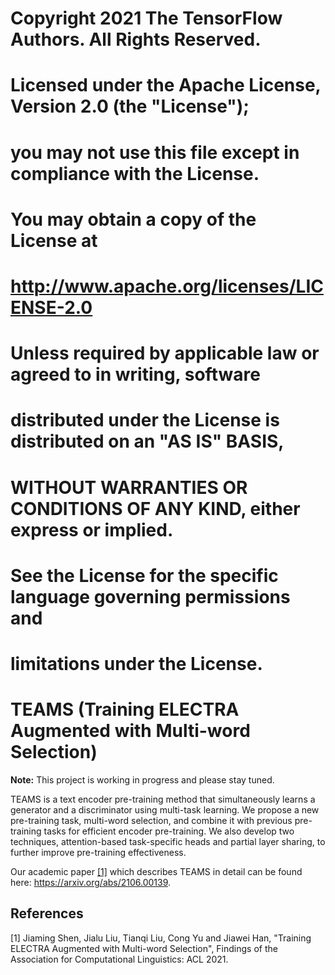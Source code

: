 # Copyright 2021 The TensorFlow Authors. All Rights Reserved.
#
# Licensed under the Apache License, Version 2.0 (the "License");
# you may not use this file except in compliance with the License.
# You may obtain a copy of the License at
#
#     http://www.apache.org/licenses/LICENSE-2.0
#
# Unless required by applicable law or agreed to in writing, software
# distributed under the License is distributed on an "AS IS" BASIS,
# WITHOUT WARRANTIES OR CONDITIONS OF ANY KIND, either express or implied.
# See the License for the specific language governing permissions and
# limitations under the License.

# TEAMS (Training ELECTRA Augmented with Multi-word Selection)

**Note:** This project is working in progress and please stay tuned.

TEAMS is a text encoder pre-training method that simultaneously learns a
generator and a discriminator using multi-task learning. We propose a new
pre-training task, multi-word selection, and combine it with previous
pre-training tasks for efficient encoder pre-training. We also develop two
techniques, attention-based task-specific heads and partial layer sharing,
to further improve pre-training effectiveness.


Our academic paper [[1]](#1) which describes TEAMS in detail can be found here:
https://arxiv.org/abs/2106.00139.

## References

<a id="1">[1]</a>
Jiaming Shen, Jialu Liu, Tianqi Liu, Cong Yu and Jiawei Han, "Training ELECTRA
Augmented with Multi-word Selection", Findings of the Association for
Computational Linguistics: ACL 2021.
